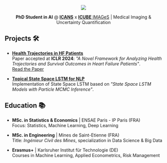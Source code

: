 <p align="center">
<img src="https://github-readme-stats.vercel.app/api?username=Kirscher&rank_icon=github&show_icons=true&hide_border=true">
</p>

<p align="center"><b>PhD Student in AI</b> @ <a href="https://www.icans.eu/"><b>ICANS</b></a> x <a href="https://images.icube.unistra.fr/"><b>ICUBE</b> IMAGeS</a> | Medical Imaging & Uncertainty Quantification</p>

## Projects 🛠️

- **[Health Trajectories in HF Patients](https://github.com/Kirscher/TextMining_Parcours_de_soin)**  
  Paper accepted at **ICLR 2024**: _"A Novel Framework for Analyzing Health Trajectories and Survival Outcomes in Heart Failure Patients"_.  
  [Read the Paper](https://arxiv.org/abs/2403.03138)

- **[Topical State Space LSTM for NLP](https://github.com/yanisrem/SSM-Project)**  
  Implementation of State Space LSTM based on _"State Space LSTM Models with Particle MCMC Inference"_.

## Education 📚

- **MSc. in Statistics & Economics** | ENSAE Paris - IP Paris (FRA)  
  Focus: Statistics, Machine Learning, Deep Learning

- **MSc. in Engineering** | Mines de Saint-Etienne (FRA)  
  Title: _Ingénieur Civil des Mines_, specialization in Data Science & Big Data

- **Erasmus+** | Karlsruher Institut für Technologie (DE)  
  Courses in Machine Learning, Applied Econometrics, Risk Management
